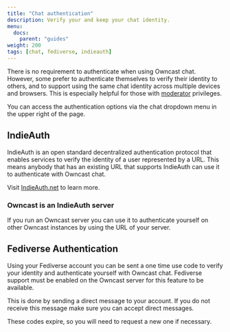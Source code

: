 ```yaml
---
title: "Chat authentication"
description: Verify your and keep your chat identity.
menu:
  docs:
    parent: "guides"
weight: 200
tags: [chat, fediverse, indieauth]
---
```


There is no requirement to authenticate when using Owncast chat. However, some prefer
to authenticate themselves to verify their identity to others, and to support using the same chat
identity across multiple devices and browsers. This is especially helpful for those with [moderator](/docs/moderation/)
privileges.

You can access the authentication options via the chat dropdown menu in the upper right of the page.

## IndieAuth

IndieAuth is an open standard decentralized authentication protocol that enables services to verify the identity of a user represented by a URL. This means anybody that has an existing URL that supports IndieAuth can use it to authenticate with Owncast chat.

Visit [IndieAuth.net](https://indieauth.net/) to learn more.

### Owncast is an IndieAuth server

If you run an Owncast server you can use it to authenticate yourself on other Owncast instances by using the URL of your server.

## Fediverse Authentication

Using your Fediverse account you can be sent a one time use code to verify your identity and authenticate
yourself with Owncast chat. Fediverse support must be enabled on the Owncast server for this feature to be available.

This is done by sending a direct message to your account. If you do not receive this message make sure you can accept
direct messages.

These codes expire, so you will need to request a new one if necessary.

